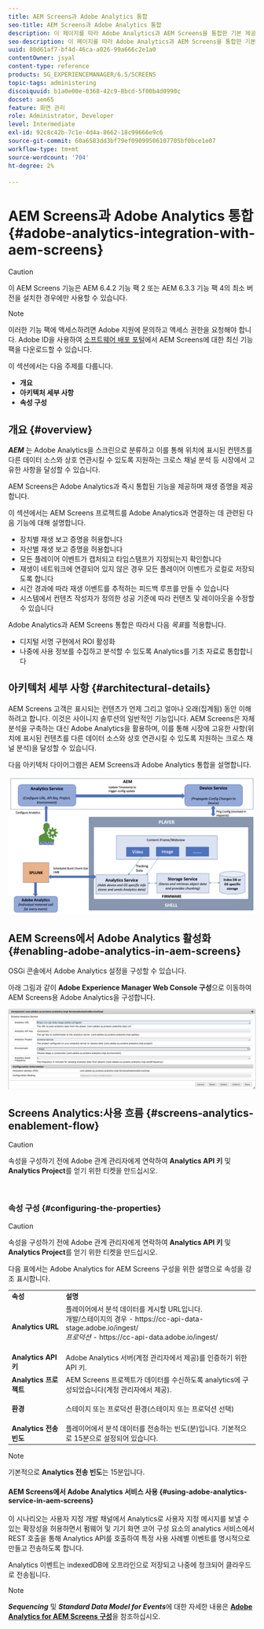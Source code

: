 ```yaml
---
title: AEM Screens과 Adobe Analytics 통합
seo-title: AEM Screens과 Adobe Analytics 통합
description: 이 페이지를 따라 Adobe Analytics과 AEM Screens을 통합한 기본 제공 방법에 대해 알아보고 재생 증명을 제공합니다.
seo-description: 이 페이지를 따라 Adobe Analytics과 AEM Screens을 통합한 기본 제공 방법에 대해 알아보고 재생 증명을 제공합니다.
uuid: 80d61af7-bf4d-46ca-a026-99a666c2e1a0
contentOwner: jsyal
content-type: reference
products: SG_EXPERIENCEMANAGER/6.5/SCREENS
topic-tags: administering
discoiquuid: b1a0e00e-0368-42c9-8bcd-5f00b4d0990c
docset: aem65
feature: 화면 관리
role: Administrator, Developer
level: Intermediate
exl-id: 92c8c42b-7c1e-4d4a-8662-18c99666e9c6
source-git-commit: 60a6583dd3bf79ef09099506107705bf0bce1e07
workflow-type: tm+mt
source-wordcount: '704'
ht-degree: 2%

---
```


# AEM Screens과 Adobe Analytics 통합 {#adobe-analytics-integration-with-aem-screens}

>[!CAUTION]
>
>이 AEM Screens 기능은 AEM 6.4.2 기능 팩 2 또는 AEM 6.3.3 기능 팩 4의 최소 버전을 설치한 경우에만 사용할 수 있습니다.

>[!NOTE]
>
>이러한 기능 팩에 액세스하려면 Adobe 지원에 문의하고 액세스 권한을 요청해야 합니다. Adobe ID을 사용하여 [소프트웨어 배포 포털](https://experience.adobe.com/#/downloads/content/software-distribution/en/aem.html)에서 AEM Screens에 대한 최신 기능 팩을 다운로드할 수 있습니다.

이 섹션에서는 다음 주제를 다룹니다.

* **개요**
* **아키텍처 세부 사항**
* **속성 구성**

## 개요 {#overview}

***AEM*** 는 Adobe Analytics을 스크린으로 분류하고 이를 통해 위치에 표시된 컨텐츠를 다른 데이터 소스와 상호 연관시킬 수 있도록 지원하는 크로스 채널 분석 등 시장에서 고유한 사항을 달성할 수 있습니다.

AEM Screens은 Adobe Analytics과 즉시 통합된 기능을 제공하며 재생 증명을 제공합니다.

이 섹션에서는 AEM Screens 프로젝트를 Adobe Analytics과 연결하는 데 관련된 다음 기능에 대해 설명합니다.

* 장치별 재생 보고 증명을 허용합니다
* 자산별 재생 보고 증명을 허용합니다
* 모든 플레이어 이벤트가 캡처되고 타임스탬프가 지정되는지 확인합니다
* 재생이 네트워크에 연결되어 있지 않은 경우 모든 플레이어 이벤트가 로컬로 저장되도록 합니다
* 시간 경과에 따라 재생 이벤트를 추적하는 피드백 루프를 만들 수 있습니다
* 시스템에서 컨텐츠 작성자가 정의한 성공 기준에 따라 컨텐츠 및 레이아웃을 수정할 수 있습니다

Adobe Analytics과 AEM Screens 통합은 따라서 다음 *목표*&#x200B;를 적용합니다.

* 디지털 서명 구현에서 ROI 활성화
* 나중에 사용 정보를 수집하고 분석할 수 있도록 Analytics를 기초 자료로 통합합니다

## 아키텍처 세부 사항 {#architectural-details}

AEM Screens 고객은 표시되는 컨텐츠가 언제 그리고 얼마나 오래(집계됨) 동안 이해하려고 합니다. 이것은 사이니지 솔루션의 일반적인 기능입니다. AEM Screens은 자체 분석을 구축하는 대신 Adobe Analytics을 활용하며, 이를 통해 시장에 고유한 사항(위치에 표시된 컨텐츠를 다른 데이터 소스와 상호 연관시킬 수 있도록 지원하는 크로스 채널 분석)을 달성할 수 있습니다.

다음 아키텍처 다이어그램은 AEM Screens과 Adobe Analytics 통합을 설명합니다.

![screen_shot_2018-09-12at85611am](assets/screen_shot_2018-09-12at85611am.png)

## AEM Screens에서 Adobe Analytics 활성화 {#enabling-adobe-analytics-in-aem-screens}

OSGi 콘솔에서 Adobe Analytics 설정을 구성할 수 있습니다.

아래 그림과 같이 **Adobe Experience Manager Web Console 구성**&#x200B;으로 이동하여 AEM Screens용 Adobe Analytics을 구성합니다.

![screen_shot_2018-09-04at25550pm](assets/screen_shot_2018-09-04at25550pm.png)

## Screens Analytics:사용 흐름 {#screens-analytics-enablement-flow}

>[!CAUTION]
>
>속성을 구성하기 전에 Adobe 관계 관리자에게 연락하여 **Analytics API 키** 및 **Analytics Project**&#x200B;를 얻기 위한 티켓을 만드십시오.

![]()

### 속성 구성 {#configuring-the-properties}

>[!CAUTION]
>
>속성을 구성하기 전에 Adobe 관계 관리자에게 연락하여 **Analytics API 키** 및 **Analytics Project**&#x200B;를 얻기 위한 티켓을 만드십시오.

다음 표에서는 Adobe Analytics for AEM Screens 구성을 위한 설명으로 속성을 강조 표시합니다.

<table>
 <tbody>
  <tr>
   <td><strong>속성</strong></td>
   <td><strong>설명</strong></td>
  </tr>
  <tr>
   <td><strong>Analytics URL</strong></td>
   <td>플레이어에서 분석 데이터를 게시할 URL입니다. <br>
   개발/스테이지의 경우</em>  - https://cc-api-data-stage.adobe.io/ingest/<br /> <em>프로덕션</em>  - https://cc-api-data.adobe.io/ingest/</em><br /> <br /></td>
  </tr>
  <tr>
   <td><strong>Analytics API 키</strong></td>
   <td>Adobe Analytics 서버(계정 관리자에서 제공)를 인증하기 위한 API 키.</td>
  </tr>
  <tr>
   <td><strong>Analytics 프로젝트</strong></td>
   <td>AEM Screens 프로젝트가 데이터를 수신하도록 analytics에 구성되었습니다(계정 관리자에서 제공).</td>
  </tr>
  <tr>
   <td><strong>환경</strong></td>
   <td><p>스테이지 또는 프로덕션 환경(스테이지 또는 프로덕션 선택)</p></td>
  </tr>
  <tr>
   <td><strong>Analytics 전송 빈도</strong></td>
   <td>플레이어에서 분석 데이터를 전송하는 빈도(분)입니다. 기본적으로 15분으로 설정되어 있습니다.</td>
  </tr>
 </tbody>
</table>

>[!NOTE]
>
>기본적으로 **Analytics 전송 빈도**&#x200B;는 15분입니다.

#### AEM Screens에서 Adobe Analytics 서비스 사용 {#using-adobe-analytics-service-in-aem-screens}

이 시나리오는 사용자 지정 개발 채널에서 Analytics로 사용자 지정 메시지를 보낼 수 있는 확장성을 허용하면서 펌웨어 및 기기 화면 코어 구성 요소의 analytics 서비스에서 REST 호출을 통해 Analytics API를 호출하여 특정 사용 사례별 이벤트를 명시적으로 만들고 전송하도록 합니다.

Analytics 이벤트는 indexedDB에 오프라인으로 저장되고 나중에 청크되어 클라우드로 전송됩니다.

>[!NOTE]
>
>***Sequencing*** 및 ***Standard Data Model for Events***&#x200B;에 대한 자세한 내용은 **[Adobe Analytics for AEM Screens 구성](configuring-adobe-analytics-aem-screens.md)**&#x200B;을 참조하십시오.
